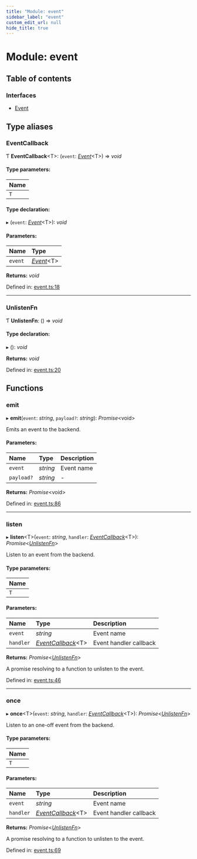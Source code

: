 ```yaml
---
title: "Module: event"
sidebar_label: "event"
custom_edit_url: null
hide_title: true
---
```


# Module: event

## Table of contents

### Interfaces

- [Event](../interfaces/event.event-1.md)

## Type aliases

### EventCallback

Ƭ **EventCallback**<T\>: (`event`: [*Event*](../interfaces/event.event-1.md)<T\>) => *void*

#### Type parameters:

Name |
:------ |
`T` |

#### Type declaration:

▸ (`event`: [*Event*](../interfaces/event.event-1.md)<T\>): *void*

#### Parameters:

Name | Type |
:------ | :------ |
`event` | [*Event*](../interfaces/event.event-1.md)<T\> |

**Returns:** *void*

Defined in: [event.ts:18](https://github.com/tauri-apps/tauri/blob/850a99a5/tooling/api/src/event.ts#L18)

___

### UnlistenFn

Ƭ **UnlistenFn**: () => *void*

#### Type declaration:

▸ (): *void*

**Returns:** *void*

Defined in: [event.ts:20](https://github.com/tauri-apps/tauri/blob/850a99a5/tooling/api/src/event.ts#L20)

## Functions

### emit

▸ **emit**(`event`: *string*, `payload?`: *string*): *Promise*<void\>

Emits an event to the backend.

#### Parameters:

Name | Type | Description |
:------ | :------ | :------ |
`event` | *string* | Event name   |
`payload?` | *string* | - |

**Returns:** *Promise*<void\>

Defined in: [event.ts:86](https://github.com/tauri-apps/tauri/blob/850a99a5/tooling/api/src/event.ts#L86)

___

### listen

▸ **listen**<T\>(`event`: *string*, `handler`: [*EventCallback*](event.md#eventcallback)<T\>): *Promise*<[*UnlistenFn*](event.md#unlistenfn)\>

Listen to an event from the backend.

#### Type parameters:

Name |
:------ |
`T` |

#### Parameters:

Name | Type | Description |
:------ | :------ | :------ |
`event` | *string* | Event name   |
`handler` | [*EventCallback*](event.md#eventcallback)<T\> | Event handler callback   |

**Returns:** *Promise*<[*UnlistenFn*](event.md#unlistenfn)\>

A promise resolving to a function to unlisten to the event.

Defined in: [event.ts:46](https://github.com/tauri-apps/tauri/blob/850a99a5/tooling/api/src/event.ts#L46)

___

### once

▸ **once**<T\>(`event`: *string*, `handler`: [*EventCallback*](event.md#eventcallback)<T\>): *Promise*<[*UnlistenFn*](event.md#unlistenfn)\>

Listen to an one-off event from the backend.

#### Type parameters:

Name |
:------ |
`T` |

#### Parameters:

Name | Type | Description |
:------ | :------ | :------ |
`event` | *string* | Event name   |
`handler` | [*EventCallback*](event.md#eventcallback)<T\> | Event handler callback   |

**Returns:** *Promise*<[*UnlistenFn*](event.md#unlistenfn)\>

A promise resolving to a function to unlisten to the event.

Defined in: [event.ts:69](https://github.com/tauri-apps/tauri/blob/850a99a5/tooling/api/src/event.ts#L69)
